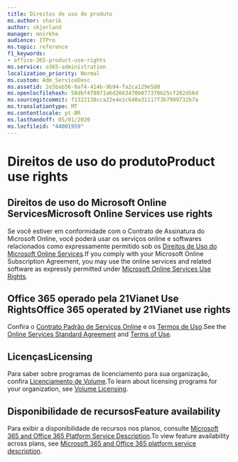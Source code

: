 ```yaml
---
title: Direitos de uso do produto
ms.author: sharik
author: skjerland
manager: mnirkhe
audience: ITPro
ms.topic: reference
f1_keywords:
- office-365-product-use-rights
ms.service: o365-administration
localization_priority: Normal
ms.custom: Adm_ServiceDesc
ms.assetid: 2e5bab56-0af4-414b-9b94-fa2ca129e5d0
ms.openlocfilehash: 58dbf4f8071a6d2663470b077370b25cf282d56d
ms.sourcegitcommit: f1322138cca22e4e1c640a31117f3b7999732b7a
ms.translationtype: MT
ms.contentlocale: pt-BR
ms.lasthandoff: 05/01/2020
ms.locfileid: "44001959"
---
```

# <a name="product-use-rights"></a><span data-ttu-id="0b514-102">Direitos de uso do produto</span><span class="sxs-lookup"><span data-stu-id="0b514-102">Product use rights</span></span>

## <a name="microsoft-online-services-use-rights"></a><span data-ttu-id="0b514-103">Direitos de uso do Microsoft Online Services</span><span class="sxs-lookup"><span data-stu-id="0b514-103">Microsoft Online Services use rights</span></span>

<span data-ttu-id="0b514-104">Se você estiver em conformidade com o Contrato de Assinatura do Microsoft Online, você poderá usar os serviços online e softwares relacionados como expressamente permitido sob os [Direitos de Uso do Microsoft Online Services](https://www.microsoftvolumelicensing.com/DocumentSearch.aspx?Mode=3&DocumentTypeId=37&ShowArchived=true).</span><span class="sxs-lookup"><span data-stu-id="0b514-104">If you comply with your Microsoft Online Subscription Agreement, you may use the online services and related software as expressly permitted under [Microsoft Online Services Use Rights](https://www.microsoftvolumelicensing.com/DocumentSearch.aspx?Mode=3&DocumentTypeId=37&ShowArchived=true).</span></span>
  
## <a name="office-365-operated-by-21vianet-use-rights"></a><span data-ttu-id="0b514-105">Office 365 operado pela 21Vianet Use Rights</span><span class="sxs-lookup"><span data-stu-id="0b514-105">Office 365 operated by 21Vianet use rights</span></span>

<span data-ttu-id="0b514-106">Confira o [Contrato Padrão de Serviços Online](https://www.21vbluecloud.com/office365/O365-AgreeWebDir/) e os [Termos de Uso](https://www.21vbluecloud.com/office365/O365-TOU/).</span><span class="sxs-lookup"><span data-stu-id="0b514-106">See the [Online Services Standard Agreement](https://www.21vbluecloud.com/office365/O365-AgreeWebDir/) and [Terms of Use](https://www.21vbluecloud.com/office365/O365-TOU/).</span></span>
  
## <a name="licensing"></a><span data-ttu-id="0b514-107">Licenças</span><span class="sxs-lookup"><span data-stu-id="0b514-107">Licensing</span></span>

<span data-ttu-id="0b514-108">Para saber sobre programas de licenciamento para sua organização, confira [Licenciamento de Volume](https://go.microsoft.com/fwlink/?LinkId=393693).</span><span class="sxs-lookup"><span data-stu-id="0b514-108">To learn about licensing programs for your organization, see [Volume Licensing](https://go.microsoft.com/fwlink/?LinkId=393693).</span></span>
  
## <a name="feature-availability"></a><span data-ttu-id="0b514-109">Disponibilidade de recursos</span><span class="sxs-lookup"><span data-stu-id="0b514-109">Feature availability</span></span>

<span data-ttu-id="0b514-110">Para exibir a disponibilidade de recursos nos planos, consulte [Microsoft 365 and Office 365 Platform Service Description](office-365-platform-service-description.md).</span><span class="sxs-lookup"><span data-stu-id="0b514-110">To view feature availability across plans, see [Microsoft 365 and Office 365 platform service description](office-365-platform-service-description.md).</span></span>
  

